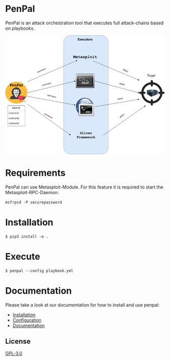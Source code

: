 # PenPal

PenPal is an attack orchestration tool that executes full attack-chains based on playbooks.

![PenPal Schema](images/penpal-schema.png "PenPal Schema")

# Requirements

PenPal can use Metasploit-Module. For this feature it is
required to start the Metasploit-RPC-Daemon:

```
msfrpcd -P securepassword
```

# Installation

```
$ pip3 install -e .
```

# Execute

```
$ penpal --config playbook.yml
```

# Documentation

Please take a look at our documentation for how to install and use penpal:

* [Installation](https://aeciddocs.ait.ac.at/penpal/current/readme_link.html#)
* [Configuration](https://aeciddocs.ait.ac.at/penpal/current/configuration/configuration.html)
* [Documentation](https://aeciddocs.ait.ac.at/penpal)

## License

[GPL-3.0](LICENSE)
